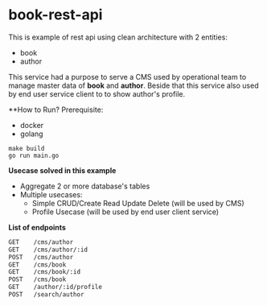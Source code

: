 # book-rest-api
This is example of rest api using clean architecture with 2 entities: 
* book
* author

This service had a purpose to serve a CMS used by operational team to manage master data of **book** and **author**. Beside that this service also used by end user service client to to show author's profile.

**How to Run?
Prerequisite:
- docker
- golang

```
make build
go run main.go
```

**Usecase solved in this example**
* Aggregate 2 or more database's tables
* Multiple usecases:
    * Simple CRUD/Create Read Update Delete (will be used by CMS)
    * Profile Usecase (will be used by end user client service)

**List of endpoints**
```bash
GET    /cms/author
GET    /cms/author/:id
POST   /cms/author
GET    /cms/book
GET    /cms/book/:id
POST   /cms/book
GET    /author/:id/profile
POST   /search/author
```
